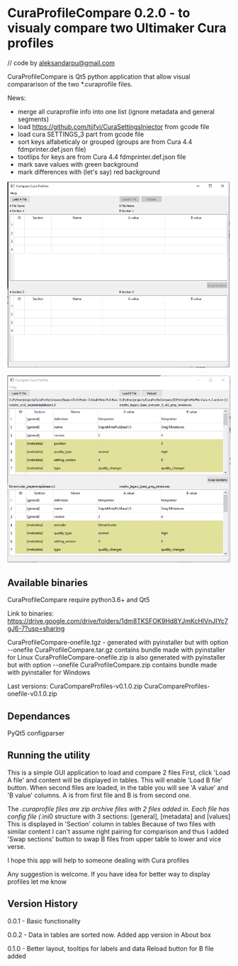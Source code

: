 CuraProfileCompare 0.2.0 - to visualy compare two Ultimaker Cura profiles 
======================================================================================
// code by aleksandarpu@gmail.com

CuraProfileCompare is Qt5 python application that allow visual compararison of the two
*.curaprofile files.

News:
- merge all curaprofile info into one list (ignore metadata and general segments)
- load https://github.com/tjjfvi/CuraSettingsInjector from gcode file
- load cura SETTINGS_3 part from gcode file
- sort keys alfabeticaly or grouped (groups are from Cura 4.4 fdmprinter.def.json file)
- tootlips for keys are from Cura 4.4 fdmprinter.def.json file
- mark save values with green background
- mark differences with (let's say) red background

![Initial screenshot](Images/Screenshot1.png)

![Screenshot fit files loaded](Images/Screenshot2.png )

Available binaries
-------------------
CuraProfileCompare require python3.6+ and Qt5

Link to binaries:
https://drive.google.com/drive/folders/1dm8TKSFOK9Hd8YJmKcHlVnJIYc7gJ6-7?usp=sharing

CuraProfileCompare-onefile.tgz - generated with pyinstaller but with option --onefile
CuraProfileCompare.tar.gz contains bundle made with pyinstaller for Linux
CuraProfileCompare-onefile.zip is also generated with pyinstaller but with option --onefile
CuraProfileCompare.zip contains bundle made with pyinstaller for Windows

Last versions:
CuraCompareProfiles-v0.1.0.zip 
CuraCompareProfiles-onefile-v0.1.0.zip 

Dependances
-------------------
PyQt5
configparser

Running the utility
-------------------
This is a simple GUI application to load and compare 2 files
First, click 'Load A file' and content will be displayed in tables.
This will enable 'Load B file' button.
When second files are loaded, in the table you will see 'A value' and 'B value' columns.
A is from first file and B is from second one.

The *.curaprofile files are zip archive files with 2 files added in.
Each file has config file (*.ini0 structure with 3 sections:
[general], [metadata] and [values]
This is displayed in 'Section' column in tables
Because of two files with similar content I can't assume right pairing for comparison 
and thus I added 'Swap sections' button to swap B files from upper table to lower and vice verse.

I hope this app will help to someone dealing with Cura profiles

Any suggestion is welcome.
If you have idea for better way to display profiles let me know

Version History
----------------
0.0.1  - Basic functionality

0.0.2  - Data in tables are sorted now. Added app version in About box

0.1.0  -  Better layout, tooltips for labels and data
          Reload button for B file added
